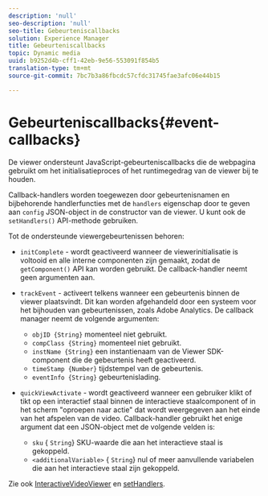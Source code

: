 ```yaml
---
description: 'null'
seo-description: 'null'
seo-title: Gebeurteniscallbacks
solution: Experience Manager
title: Gebeurteniscallbacks
topic: Dynamic media
uuid: b9252d4b-cff1-42eb-9e56-553091f854b5
translation-type: tm+mt
source-git-commit: 7bc7b3a86fbcdc57cfdc31745fae3afc06e44b15

---
```



# Gebeurteniscallbacks{#event-callbacks}

De viewer ondersteunt JavaScript-gebeurteniscallbacks die de webpagina gebruikt om het initialisatieproces of het runtimegedrag van de viewer bij te houden.

Callback-handlers worden toegewezen door gebeurtenisnamen en bijbehorende handlerfuncties met de `handlers` eigenschap door te geven aan `config` JSON-object in de constructor van de viewer. U kunt ook de `setHandlers()` API-methode gebruiken.

Tot de ondersteunde viewergebeurtenissen behoren:

* `initComplete` - wordt geactiveerd wanneer de viewerinitialisatie is voltooid en alle interne componenten zijn gemaakt, zodat de `getComponent()` API kan worden gebruikt. De callback-handler neemt geen argumenten aan.
* `trackEvent` - activeert telkens wanneer een gebeurtenis binnen de viewer plaatsvindt. Dit kan worden afgehandeld door een systeem voor het bijhouden van gebeurtenissen, zoals Adobe Analytics. De callback manager neemt de volgende argumenten:

   * `objID {String}` momenteel niet gebruikt.
   * `compClass {String}` momenteel niet gebruikt.
   * `instName {String}` een instantienaam van de Viewer SDK-component die de gebeurtenis heeft geactiveerd.
   * `timeStamp {Number}` tijdstempel van de gebeurtenis.
   * `eventInfo {String}` gebeurtenislading.

* `quickViewActivate` - wordt geactiveerd wanneer een gebruiker klikt of tikt op een interactief staal binnen de interactieve staalcomponent of in het scherm &quot;oproepen naar actie&quot; dat wordt weergegeven aan het einde van het afspelen van de video. Callback-handler gebruikt het enige argument dat een JSON-object met de volgende velden is:

   * `sku` { `String`} SKU-waarde die aan het interactieve staal is gekoppeld.
   * `<additionalVariable>` { `String`} nul of meer aanvullende variabelen die aan het interactieve staal zijn gekoppeld.

Zie ook [InteractiveVideoViewer](../../c-html5-aem-asset-viewers/c-html5-aem-int-video/c-html5-aem-int-video-javascriptapiref/r-html5-aem-int-video-javascriptapiref-interactivevideo.md#reference-bd16cadc0c054fafb0db4994741d47cd) en [setHandlers](../../c-html5-aem-asset-viewers/c-html5-aem-int-video/c-html5-aem-int-video-javascriptapiref/r-html5-aem-int-video-javascriptapiref-sethandlers.md#reference-d76f126ac4354dc282e56afd49a0c643).
